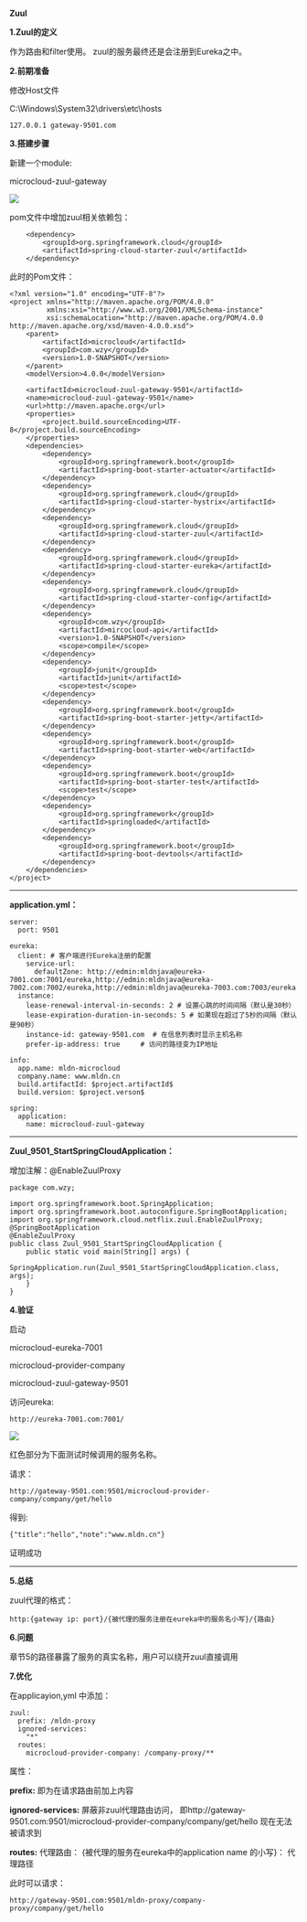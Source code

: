 **Zuul**


**1.Zuul的定义**

作为路由和filter使用。 zuul的服务最终还是会注册到Eureka之中。


**2.前期准备**


修改Host文件

C:\Windows\System32\drivers\etc\hosts
    
    127.0.0.1 gateway-9501.com



**3.搭建步骤**


新建一个module:

microcloud-zuul-gateway


![](../Images/37.png)




pom文件中增加zuul相关依赖包：

        <dependency>
            <groupId>org.springframework.cloud</groupId>
            <artifactId>spring-cloud-starter-zuul</artifactId>
        </dependency>


此时的Pom文件：

	<?xml version="1.0" encoding="UTF-8"?>
	<project xmlns="http://maven.apache.org/POM/4.0.0"
	         xmlns:xsi="http://www.w3.org/2001/XMLSchema-instance"
	         xsi:schemaLocation="http://maven.apache.org/POM/4.0.0 http://maven.apache.org/xsd/maven-4.0.0.xsd">
	    <parent>
	        <artifactId>microcloud</artifactId>
	        <groupId>com.wzy</groupId>
	        <version>1.0-SNAPSHOT</version>
	    </parent>
	    <modelVersion>4.0.0</modelVersion>
	
	    <artifactId>microcloud-zuul-gateway-9501</artifactId>
	    <name>microcloud-zuul-gateway-9501</name>
	    <url>http://maven.apache.org</url>
	    <properties>
	        <project.build.sourceEncoding>UTF-8</project.build.sourceEncoding>
	    </properties>
	    <dependencies>
	        <dependency>
	            <groupId>org.springframework.boot</groupId>
	            <artifactId>spring-boot-starter-actuator</artifactId>
	        </dependency>
	        <dependency>
	            <groupId>org.springframework.cloud</groupId>
	            <artifactId>spring-cloud-starter-hystrix</artifactId>
	        </dependency>
	        <dependency>
	            <groupId>org.springframework.cloud</groupId>
	            <artifactId>spring-cloud-starter-zuul</artifactId>
	        </dependency>
	        <dependency>
	            <groupId>org.springframework.cloud</groupId>
	            <artifactId>spring-cloud-starter-eureka</artifactId>
	        </dependency>
	        <dependency>
	            <groupId>org.springframework.cloud</groupId>
	            <artifactId>spring-cloud-starter-config</artifactId>
	        </dependency>
	        <dependency>
	            <groupId>com.wzy</groupId>
	            <artifactId>mircocloud-api</artifactId>
	            <version>1.0-SNAPSHOT</version>
	            <scope>compile</scope>
	        </dependency>
	        <dependency>
	            <groupId>junit</groupId>
	            <artifactId>junit</artifactId>
	            <scope>test</scope>
	        </dependency>
	        <dependency>
	            <groupId>org.springframework.boot</groupId>
	            <artifactId>spring-boot-starter-jetty</artifactId>
	        </dependency>
	        <dependency>
	            <groupId>org.springframework.boot</groupId>
	            <artifactId>spring-boot-starter-web</artifactId>
	        </dependency>
	        <dependency>
	            <groupId>org.springframework.boot</groupId>
	            <artifactId>spring-boot-starter-test</artifactId>
	            <scope>test</scope>
	        </dependency>
	        <dependency>
	            <groupId>org.springframework</groupId>
	            <artifactId>springloaded</artifactId>
	        </dependency>
	        <dependency>
	            <groupId>org.springframework.boot</groupId>
	            <artifactId>spring-boot-devtools</artifactId>
	        </dependency>
	    </dependencies>
	</project>


---

**application.yml：**

	server:
	  port: 9501
	
	eureka:
	  client: # 客户端进行Eureka注册的配置
	    service-url:
	      defaultZone: http://edmin:mldnjava@eureka-7001.com:7001/eureka,http://edmin:mldnjava@eureka-7002.com:7002/eureka,http://edmin:mldnjava@eureka-7003.com:7003/eureka
	  instance:
	    lease-renewal-interval-in-seconds: 2 # 设置心跳的时间间隔（默认是30秒）
	    lease-expiration-duration-in-seconds: 5 # 如果现在超过了5秒的间隔（默认是90秒）
	    instance-id: gateway-9501.com  # 在信息列表时显示主机名称
	    prefer-ip-address: true     # 访问的路径变为IP地址
	
	info:
	  app.name: mldn-microcloud
	  company.name: www.mldn.cn
	  build.artifactId: $project.artifactId$
	  build.version: $project.verson$
	
	spring:
	  application:
	    name: microcloud-zuul-gateway


---

**Zuul_9501_StartSpringCloudApplication：**


增加注解：@EnableZuulProxy


    package com.wzy;
    
    import org.springframework.boot.SpringApplication;
    import org.springframework.boot.autoconfigure.SpringBootApplication;
    import org.springframework.cloud.netflix.zuul.EnableZuulProxy;
    @SpringBootApplication
    @EnableZuulProxy
    public class Zuul_9501_StartSpringCloudApplication {
    	public static void main(String[] args) {
    		SpringApplication.run(Zuul_9501_StartSpringCloudApplication.class, args);
    	}
    }








**4.验证**

启动

microcloud-eureka-7001

microcloud-provider-company

microcloud-zuul-gateway-9501



访问eureka:

    http://eureka-7001.com:7001/

![](../Images/38.png)


红色部分为下面测试时候调用的服务名称。


请求：

    http://gateway-9501.com:9501/microcloud-provider-company/company/get/hello

得到:

    {"title":"hello","note":"www.mldn.cn"}

证明成功

---


**5.总结** 

zuul代理的格式：

    http:{gateway ip: port}/{被代理的服务注册在eureka中的服务名小写}/{路由}



**6.问题**

章节5的路径暴露了服务的真实名称，用户可以绕开zuul直接调用


**7.优化**


在applicayion,yml 中添加：

	zuul:
	  prefix: /mldn-proxy
	  ignored-services:
	    "*"
	  routes:
	    microcloud-provider-company: /company-proxy/**


属性：

**prefix:** 即为在请求路由前加上内容

**ignored-services:** 屏蔽非zuul代理路由访问， 即http://gateway-9501.com:9501/microcloud-provider-company/company/get/hello 现在无法被请求到

**routes:** 代理路由：   {被代理的服务在eureka中的application name 的小写}： 代理路径


此时可以请求：

    http://gateway-9501.com:9501/mldn-proxy/company-proxy/company/get/hello


